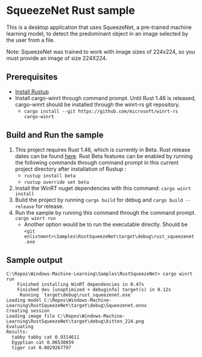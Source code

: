 # SqueezeNet Rust sample
This is a desktop application that uses SqueezeNet, a pre-trained machine learning model, to detect the predominant object in an image selected by the user from a file.

Note: SqueezeNet was trained to work with image sizes of 224x224, so you must provide an image of size 224X224.

## Prerequisites
- [Install Rustup](https://www.rust-lang.org/tools/install)
- Install cargo-winrt through command prompt. Until Rust 1.46 is released, cargo-winrt should be installed through the winrt-rs git repository.
  - ```cargo install --git https://github.com/microsoft/winrt-rs cargo-winrt```

## Build and Run the sample
1. This project requires Rust 1.46, which is currently in Beta. Rust release dates can be found [here](https://forge.rust-lang.org/). Rust Beta features can be enabled by running the following commands through command prompt in this current project directory after installation of Rustup :
    - ``` rustup install beta ```
    - ``` rustup override set beta ```
2. Install the WinRT nuget dependencies with this command: ``` cargo winrt install ```
3. Build the project by running ```cargo build``` for debug and ```cargo build --release``` for release.
4. Run the sample by running this command through the command prompt. ``` cargo winrt run ```
    - Another option would be to run the executable directly. Should be ```<git enlistment>\Samples\RustSqueezeNet\target\debug\rust_squeezenet.exe```

## Sample output
```
C:\Repos\Windows-Machine-Learning\Samples\RustSqueezeNet> cargo winrt run
    Finished installing WinRT dependencies in 0.47s
    Finished dev [unoptimized + debuginfo] target(s) in 0.12s
     Running `target\debug\rust_squeezenet.exe`
Loading model C:\Repos\Windows-Machine-Learning\RustSqueezeNet\target\debug\Squeezenet.onnx
Creating session
Loading image file C:\Repos\Windows-Machine-Learning\RustSqueezeNet\target\debug\kitten_224.png
Evaluating
Results:
  tabby tabby cat 0.9314611
  Egyptian cat 0.06530659
  tiger cat 0.0029267797
```